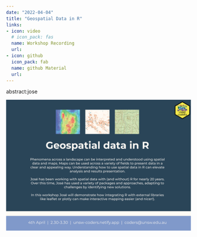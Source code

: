 ```yaml
---
date: "2022-04-04"
title: "Geospatial Data in R"
links:
- icon: video
  # icon_pack: fas
  name: Workshop Recording 
  url: 
- icon: github
  icon_pack: fab
  name: github Material
  url: 
---  
```

abstract:jose
  
<img src="geospatial_flyer.png" width=1450 style = "margin-left: 0px; margin-right: 0px; float:right;" >







